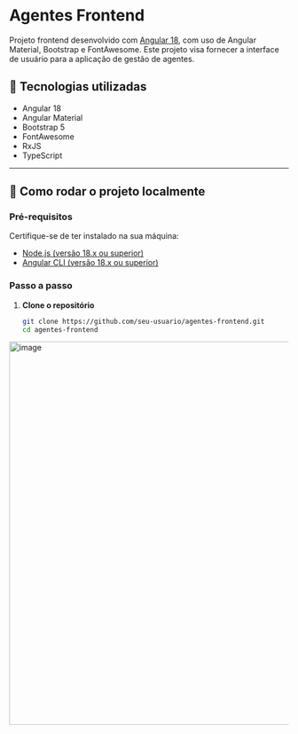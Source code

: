 # Agentes Frontend

Projeto frontend desenvolvido com [Angular 18](https://angular.io/), com uso de Angular Material, Bootstrap e FontAwesome. Este projeto visa fornecer a interface de usuário para a aplicação de gestão de agentes.

## 🧰 Tecnologias utilizadas

- Angular 18
- Angular Material
- Bootstrap 5
- FontAwesome
- RxJS
- TypeScript

---

## 🚀 Como rodar o projeto localmente

### Pré-requisitos

Certifique-se de ter instalado na sua máquina:

- [Node.js (versão 18.x ou superior)](https://nodejs.org/)
- [Angular CLI (versão 18.x ou superior)](https://angular.io/cli)

### Passo a passo

1. **Clone o repositório**
   ```bash
   git clone https://github.com/seu-usuario/agentes-frontend.git
   cd agentes-frontend

<img width="1436" height="691" alt="image" src="https://github.com/user-attachments/assets/14d1b0db-c77e-4754-a466-7cd7be5179db" />
